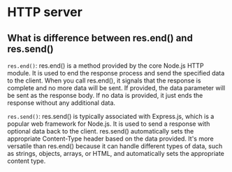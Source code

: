 # HTTP server 

## What is difference between res.end() and res.send()

`res.end()`: res.end() is a method provided by the core Node.js HTTP module. It is used to end the response process and send the specified data to the client. When you call res.end(), it signals that the response is complete and no more data will be sent. If provided, the data parameter will be sent as the response body. If no data is provided, it just ends the response without any additional data.

`res.send()`: res.send() is typically associated with Express.js, which is a popular web framework for Node.js. It is used to send a response with optional data back to the client. res.send() automatically sets the appropriate Content-Type header based on the data provided. It's more versatile than res.end() because it can handle different types of data, such as strings, objects, arrays, or HTML, and automatically sets the appropriate content type.
